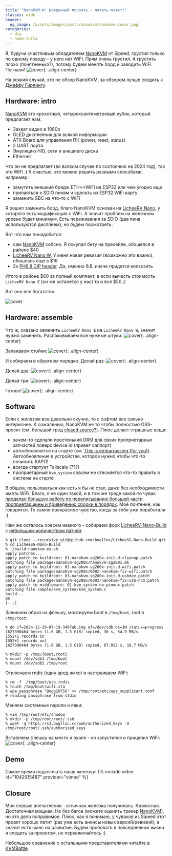 ```yaml
---
title: "NanoKVM-W: рожденный ползать - летать может!"
classes: wide
header:
  og_image: /assets/images/posts/nanokvm/nanokvm-cover.png
categories:
  - diy
  - home-infra
---
```

Я, будучи счастливым обладателем [NanoKVM](https://sipeed.com/nanokvm) от Sipeed, грустил только по одному поводу - у него нет WiFi. Прям очень грустил. А грустить плохо (понятненько?), потому будем менять борд и заводить WiFi. Погнали! 
![cover](/assets/images/posts/nanokvm/nanokvm-cover.png){: .align-center}

На всякий случай, это не обзор NanoKVM, за обзором лучше сходить к [Джеффу Гирлингу](https://www.jeffgeerling.com/blog/2024/sipeed-nanokvm-risc-v-stick-on).

## Hardware: intro
[NanoKVM](https://wiki.sipeed.com/hardware/en/kvm/NanoKVM/introduction.html) это крохотный, четырехсантиметровый кубик, который предлагает нам:
  -  Захват видео в 1080p
  - OLED дисплейчик для всякой информации
  - ATX Board для управления ПК (power, reset, status)
  - 2 UART порта
  - Эмуляцию HID, сети и внешнего диска
  - Ethernet

Что он не предлагает (во всяком случае по состоянию на 2024 год), так это WiFi :(
К счастью, это можно решить разными способами, например:
  - замутить внешний бридж ETH<->WiFi на ESP32 или чем угодно еще
  - припаяться к SDIO пинам и сделать из ESP32 WiFi карту
  - заменить SBC на что-то с WiFi

Я решил заменить борд, благо NanoKVM основан на [LicheeRV Nano](https://wiki.sipeed.com/hardware/en/lichee/RV_Nano/1_intro.html), у которого есть модификация с WiFi. А значит проблем на железном уровне будет минимум. Есть переживания за SDIO (два пина используются дисплеем), но будем посмотреть.

Вот что нам понадобится:
  - сам [NanoKVM](https://a.aliexpress.com/_op20VeB) собсно. Я покупал бету на пресейле, обошелся в районе $40
  - [LicheeRV Nano W](https://a.aliexpress.com/_olZttqX).  У меня новая ревизия (возможно это важно), обошлась еще в $16
  - 2x [PH6.8 DIP header](https://a.aliexpress.com/_op3oGEF). Да, именно 6.8, иначе придется колхозить

Итого в районе $60 за полный комплект, а если вычесть стоимость `LicheeRV Nano E` (он же останется у нас) то и все $50 ;)

Вот оно все богатство:

![cover](/assets/images/posts/nanokvm/package.jpg)


## Hardware: assemble
Что ж, сказано заменить `LicheeRV Nano E`  на `LicheeRV Nano W`, значит нужно заменить. Распаковываем все нужные штуки:
![cover](/assets/images/posts/nanokvm/assemble-0.jpg){: .align-center}

Запаиваем стойки:
![cover](/assets/images/posts/nanokvm/assemble-1.jpg){: .align-center}

И собираем в обратном порядке. Делай раз:
![cover](/assets/images/posts/nanokvm/assemble-2.jpg){: .align-center}

Делай два:
![cover](/assets/images/posts/nanokvm/assemble-3.jpg){: .align-center}

Делай три:
![cover](/assets/images/posts/nanokvm/assemble-4.jpg){: .align-center}

Готово!
![cover](/assets/images/posts/nanokvm/assemble-final.jpg){: .align-center}

## Software
Если с железом все довольно скучно, то с софтом все сильно интереснее. К сожалению, NanoKVM не то чтобы полностью OSS-проект (см. большой тред [closed source?](https://github.com/sipeed/NanoKVM/issues/1)). Плюс делает страшные вещи:
  - зачем-то сделали простенький DRM для своих проприетарных запчастей поверх device id (привет саппорт)
  - автообновляется на старте (см. [This is embarrassing (for you)](https://github.com/sipeed/NanoKVM/issues/184)). Автообновление в устройстве, которое нужно чтобы что-то починить КАРЛ!
  - всегда стартует Tailscale (???)
  - проприетарный `kvm_system` совсем не стесняется что-то править в системе на старте

В общем, пользоваться как есть я бы не стал, даже без необходимости иметь WiFi. Благо, я не один такой, и в том же треде какой-то чувак [проделал большую работу по переписыванию большей части проприетарщины и приведению сборки в порядок](https://github.com/sipeed/NanoKVM/issues/1#issuecomment-2443169104). Моё почтение, как говорится. То самое прекрасное чувство, когда за тебя уже поработали :) 

 Нам же осталось совсем немного - собираем форк [LicheeRV-Nano-Build](https://github.com/scpcom/LicheeRV-Nano-Build/tree/develop) с [небольшим количеством патчей](https://github.com/buglloc/LicheeSG-Nano-Build/tree/nanokvm-w/patches):
```
% git clone --recursive git@github.com:buglloc/LicheeSG-Nano-Build.git
% cd LicheeSG-Nano-Build
% ./build-nanokvm-ex.sh
apply patches...
apply patch to buildroot: 01-nanokvm-sg200x-init.d-cleanup.patch
patching file package/nanokvm-sg200x/nanokvm-sg200x.mk
apply patch to buildroot: 02-nanokvm-sg200x-init.d-wifi.patch
patching file package/nanokvm-sg200x/0002-nanokvm-fix-wifi.patch
apply patch to buildroot: 03-nanokvm-sg200x-init.d-usbdev.patch
patching file package/nanokvm-sg200x/0003-nanokvm-fix-usb-ncm.patch
apply patch to middleware: 01-kvm_system-no-pinmux.patch
patching file sample/kvm_system/kvm_system.c
build...
OK
[...]
```

Заливаем образ на флешку, монтируем boot в `/tmp/boot`, root в `/tmp/root`:
```
% dd if=2024-12-29-07-19-3497ab.img of=/dev/sdb bs=1M status=progress
1627390464 bytes (1.6 GB, 1.5 GiB) copied, 30 s, 54.9 MB/s
1552+1 records in
1552+1 records out
1627390464 bytes (1.6 GB, 1.5 GiB) copied, 87.022 s, 18.7 MB/s

% mkdir -p /tmp/{boot,root}
% mount /dev/sdb1 /tmp/boot
% mount /dev/sdb2 /tmp/root
```

Отключаем rndis (один вред имхо) и настраиваем WiFi:
```
% rm -f  /tmp/boot/usb.rndis
% touch /tmp/boot/wifi.sta
% wpa_passphrase "BuggIOT5G" >> /tmp/root/etc/wpa_supplicant.conf
# reading passphrase from stdin
```

Меняем системные пароли и явки:
```
% vim /tmp/root/etc/shadow
% mkdir -p /tmp/root/root/.ssh
% wget -q https://s3.buglloc.cc/pub/authorized_keys -O /tmp/root/root/.ssh/authorized_keys
```

Вставляем флешку на место и вуаля - он запустился и прицепил WiFi:
![cover](/assets/images/posts/nanokvm/done.jpg){: .align-center}

## Demo
Самое время подключать нашу железку:
{% include video id="1042915487" provider="vimeo" %}

## Closure
Мои первые впечатления - отличная железка получилась. Крохотная. Достаточная мощная. Не без багов (можете оценить трекер [NanoKVM](https://github.com/sipeed/NanoKVM/issues)), но это дело поправимое. Плюс, как я понимаю, у чуваков из Sipeed этот проект хорошо летит (раз уже есть анонсы новых версий/ревизий), а значит есть шанс на развитие. Будем пробовать в повседневной жизни и следить за проектом, не переключайтесь :)

Небольшое сравнение с остальными представителями читайте в [KVMBattle](/kvmbattle/).